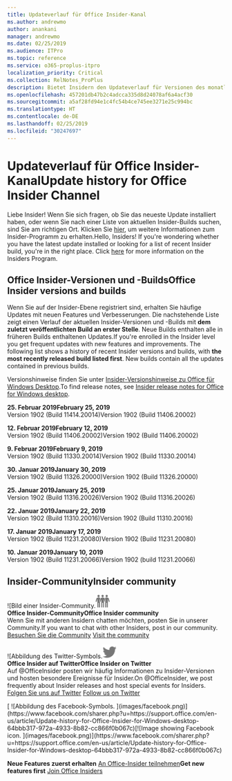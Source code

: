 ```yaml
---
title: Updateverlauf für Office Insider-Kanal
ms.author: andrewmo
author: anankani
manager: andrewmo
ms.date: 02/25/2019
ms.audience: ITPro
ms.topic: reference
ms.service: o365-proplus-itpro
localization_priority: Critical
ms.collection: RelNotes_ProPlus
description: Bietet Insidern den Updateverlauf für Versionen des monatlichen Kanals (Insider Fast) für Windows Desktop.
ms.openlocfilehash: 457201db47b2c4adcca335d8d24078af6a4acf30
ms.sourcegitcommit: a5af28fd94e1c4fc54b4ce745ee3271e25c994bc
ms.translationtype: HT
ms.contentlocale: de-DE
ms.lasthandoff: 02/25/2019
ms.locfileid: "30247697"
---
```

# <a name="update-history-for-office-insider-channel"></a><span data-ttu-id="e8372-103">Updateverlauf für Office Insider-Kanal</span><span class="sxs-lookup"><span data-stu-id="e8372-103">Update history for Office Insider Channel</span></span>

<span data-ttu-id="e8372-p101">Liebe Insider! Wenn Sie sich fragen, ob Sie das neueste Update installiert haben, oder wenn Sie nach einer Liste von aktuellen Insider-Builds suchen, sind Sie am richtigen Ort. Klicken Sie [hier](https://insider.office.com/), um weitere Informationen zum Insider-Programm zu erhalten.</span><span class="sxs-lookup"><span data-stu-id="e8372-p101">Hello, Insiders! If you're wondering whether you have the latest update installed or looking for a list of recent Insider build, you're in the right place. Click [here](https://insider.office.com/) for more information on the Insiders Program.</span></span>

## <a name="office-insider-versions-and-builds"></a><span data-ttu-id="e8372-107">Office Insider-Versionen und -Builds</span><span class="sxs-lookup"><span data-stu-id="e8372-107">Office Insider versions and builds</span></span>

<span data-ttu-id="e8372-p102">Wenn Sie auf der Insider-Ebene registriert sind, erhalten Sie häufige Updates mit neuen Features und Verbesserungen. Die nachstehende Liste zeigt einen Verlauf der aktuellen Insider-Versionen und -Builds mit **dem zuletzt veröffentlichten Build an erster Stelle**. Neue Builds enthalten alle in früheren Builds enthaltenen Updates.</span><span class="sxs-lookup"><span data-stu-id="e8372-p102">If you're enrolled in the Insider level you get frequent updates with new features and improvements. The following list shows a history of recent Insider versions and builds, with **the most recently released build listed first**. New builds contain all the updates contained in previous builds.</span></span> 

<span data-ttu-id="e8372-111">Versionshinweise finden Sie unter [Insider-Versionshinweise zu Office für Windows Desktop](https://support.office.com/de-DE/article/insider-release-notes-for-office-for-windows-desktop-523b3d33-8f46-4c79-b427-fdcf40c0b433).</span><span class="sxs-lookup"><span data-stu-id="e8372-111">To find release notes, see [Insider release notes for Office for Windows desktop](https://support.office.com/de-DE/article/insider-release-notes-for-office-for-windows-desktop-523b3d33-8f46-4c79-b427-fdcf40c0b433).</span></span>

<span data-ttu-id="e8372-112">**25. Februar 2019**</span><span class="sxs-lookup"><span data-stu-id="e8372-112">**February 25, 2019**</span></span><br/> <span data-ttu-id="e8372-113">Version 1902 (Build 11414.20014)</span><span class="sxs-lookup"><span data-stu-id="e8372-113">Version 1902 (Build 11406.20002)</span></span><br/> 

<span data-ttu-id="e8372-114">**12. Februar 2019**</span><span class="sxs-lookup"><span data-stu-id="e8372-114">**February 12, 2019**</span></span><br/> <span data-ttu-id="e8372-115">Version 1902 (Build 11406.20002)</span><span class="sxs-lookup"><span data-stu-id="e8372-115">Version 1902 (Build 11406.20002)</span></span><br/> 

<span data-ttu-id="e8372-116">**9. Februar 2019**</span><span class="sxs-lookup"><span data-stu-id="e8372-116">**February 9, 2019**</span></span><br/> <span data-ttu-id="e8372-117">Version 1902 (Build 11330.20014)</span><span class="sxs-lookup"><span data-stu-id="e8372-117">Version 1902 (Build 11330.20014)</span></span><br/> 

<span data-ttu-id="e8372-118">**30. Januar 2019**</span><span class="sxs-lookup"><span data-stu-id="e8372-118">**January 30, 2019**</span></span><br/> <span data-ttu-id="e8372-119">Version 1902 (Build 11326.20000)</span><span class="sxs-lookup"><span data-stu-id="e8372-119">Version 1902 (Build 11326.20000)</span></span><br/> 

<span data-ttu-id="e8372-120">**25. Januar 2019**</span><span class="sxs-lookup"><span data-stu-id="e8372-120">**January 25, 2019**</span></span><br/> <span data-ttu-id="e8372-121">Version 1902 (Build 11316.20026)</span><span class="sxs-lookup"><span data-stu-id="e8372-121">Version 1902 (Build 11316.20026)</span></span><br/> 

<span data-ttu-id="e8372-122">**22. Januar 2019**</span><span class="sxs-lookup"><span data-stu-id="e8372-122">**January 22, 2019**</span></span><br/> <span data-ttu-id="e8372-123">Version 1902 (Build 11310.20016)</span><span class="sxs-lookup"><span data-stu-id="e8372-123">Version 1902 (Build 11310.20016)</span></span><br/> 

<span data-ttu-id="e8372-124">**17. Januar 2019**</span><span class="sxs-lookup"><span data-stu-id="e8372-124">**January 17, 2019**</span></span><br/> <span data-ttu-id="e8372-125">Version 1902 (Build 11231.20080)</span><span class="sxs-lookup"><span data-stu-id="e8372-125">Version 1902 (Build 11231.20080)</span></span><br/>

<span data-ttu-id="e8372-126">**10. Januar 2019**</span><span class="sxs-lookup"><span data-stu-id="e8372-126">**January 10, 2019**</span></span><br/> <span data-ttu-id="e8372-127">Version 1902 (Build 11231.20066)</span><span class="sxs-lookup"><span data-stu-id="e8372-127">Version 1902 (build 11231.20066)</span></span><br/> 


## <a name="insider-community"></a><span data-ttu-id="e8372-128">Insider-Community</span><span class="sxs-lookup"><span data-stu-id="e8372-128">Insider community</span></span>

<span data-ttu-id="e8372-129">![Bild einer Insider-Community.</span><span class="sxs-lookup"><span data-stu-id="e8372-129">![Image showing insider community.</span></span> ](images/insidercommunity.png) <br/>
<span data-ttu-id="e8372-130">**Office Insider-Community**</span><span class="sxs-lookup"><span data-stu-id="e8372-130">**Office Insider community**</span></span><br/> <span data-ttu-id="e8372-131">Wenn Sie mit anderen Insidern chatten möchten, posten Sie in unserer Community.</span><span class="sxs-lookup"><span data-stu-id="e8372-131">If you want to chat with other Insiders, post in our community.</span></span><br/><span data-ttu-id="e8372-132"> 
[Besuchen Sie die Community](https://go.microsoft.com/fwlink/?linkid=843493)</span><span class="sxs-lookup"><span data-stu-id="e8372-132"> 
[Visit the community](https://go.microsoft.com/fwlink/?linkid=843493)</span></span><br/> 

<span data-ttu-id="e8372-133">![Abbildung des Twitter-Symbols.</span><span class="sxs-lookup"><span data-stu-id="e8372-133">![Image showing twitter icon.</span></span> ](images/twitter.png)<br/>
<span data-ttu-id="e8372-134">**Office Insider auf Twitter**</span><span class="sxs-lookup"><span data-stu-id="e8372-134">**Office Insider on Twitter**</span></span><br/> <span data-ttu-id="e8372-135">Auf @OfficeInsider posten wir häufig Informationen zu Insider-Versionen und hosten besondere Ereignisse für Insider.</span><span class="sxs-lookup"><span data-stu-id="e8372-135">On @OfficeInsider, we post frequently about Insider releases and host special events for Insiders.</span></span><br/><span data-ttu-id="e8372-136"> 
[Folgen Sie uns auf Twitter](https://go.microsoft.com/fwlink/?linkid=717717)</span><span class="sxs-lookup"><span data-stu-id="e8372-136"> 
[Follow us on Twitter](https://go.microsoft.com/fwlink/?linkid=717717)</span></span><br/> 

<span data-ttu-id="e8372-137">
  [
  ![Abbildung des Facebook-Symbols. ](images/facebook.png)](https://www.facebook.com/sharer.php?u=https://support.office.com/en-us/article/Update-history-for-Office-Insider-for-Windows-desktop-64bbb317-972a-4933-8b82-cc866f0b067c)</span><span class="sxs-lookup"><span data-stu-id="e8372-137">[![Image showing Facebook icon. ](images/facebook.png)](https://www.facebook.com/sharer.php?u=https://support.office.com/en-us/article/Update-history-for-Office-Insider-for-Windows-desktop-64bbb317-972a-4933-8b82-cc866f0b067c)</span></span>


<span data-ttu-id="e8372-138">**Neue Features zuerst erhalten**
[An Office-Insider teilnehmen](https://insider.office.com/)</span><span class="sxs-lookup"><span data-stu-id="e8372-138">**Get new features first**
[Join Office Insiders](https://insider.office.com/)</span></span>